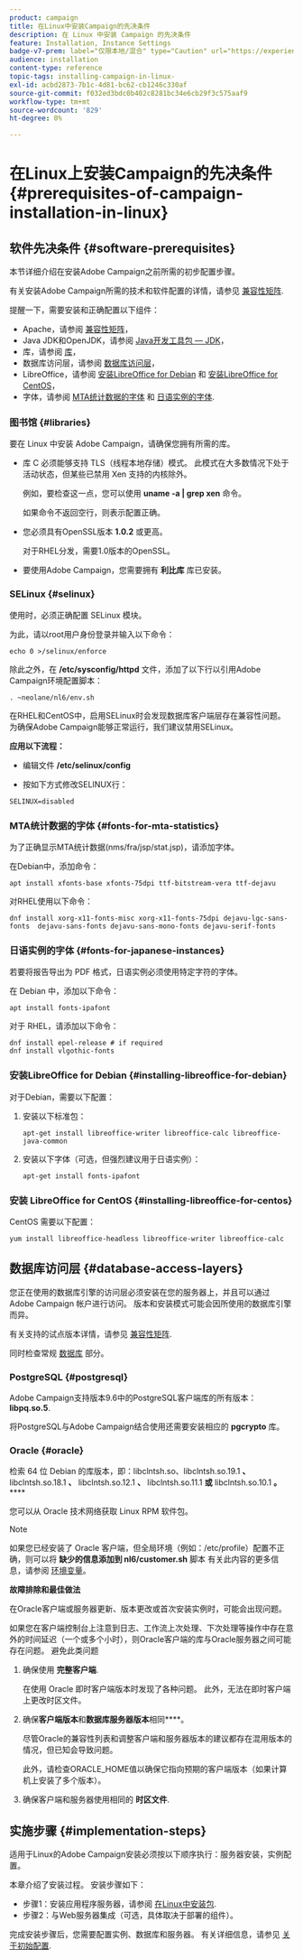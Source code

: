 ```yaml
---
product: campaign
title: 在Linux中安装Campaign的先决条件
description: 在 Linux 中安装 Campaign 的先决条件
feature: Installation, Instance Settings
badge-v7-prem: label="仅限本地/混合" type="Caution" url="https://experienceleague.adobe.com/docs/campaign-classic/using/installing-campaign-classic/architecture-and-hosting-models/hosting-models-lp/hosting-models.html?lang=zh-Hans" tooltip="仅适用于本地和混合部署"
audience: installation
content-type: reference
topic-tags: installing-campaign-in-linux-
exl-id: acbd2873-7b1c-4d81-bc62-cb1246c330af
source-git-commit: f032ed3bdc0b402c8281bc34e6cb29f3c575aaf9
workflow-type: tm+mt
source-wordcount: '829'
ht-degree: 0%

---
```


# 在Linux上安装Campaign的先决条件{#prerequisites-of-campaign-installation-in-linux}

## 软件先决条件 {#software-prerequisites}

本节详细介绍在安装Adobe Campaign之前所需的初步配置步骤。

有关安装Adobe Campaign所需的技术和软件配置的详情，请参见 [兼容性矩阵](../../rn/using/compatibility-matrix.md).

提醒一下，需要安装和正确配置以下组件：

* Apache，请参阅 [兼容性矩阵](../../rn/using/compatibility-matrix.md)，
* Java JDK和OpenJDK，请参阅 [Java开发工具包 — JDK](../../installation/using/application-server.md#jdk)，
* 库，请参阅 [库](#libraries)，
* 数据库访问层，请参阅 [数据库访问层](#database-access-layers)，
* LibreOffice，请参阅 [安装LibreOffice for Debian](#installing-libreoffice-for-debian) 和 [安装LibreOffice for CentOS](#installing-libreoffice-for-centos)，
* 字体，请参阅 [MTA统计数据的字体](#fonts-for-mta-statistics) 和 [日语实例的字体](#fonts-for-japanese-instances).


### 图书馆 {#libraries}

要在 Linux 中安装 Adobe Campaign，请确保您拥有所需的库。

* 库 C 必须能够支持 TLS（线程本地存储）模式。 此模式在大多数情况下处于活动状态，但某些已禁用 Xen 支持的内核除外。

  例如，要检查这一点，您可以使用 **uname -a | grep xen** 命令。

  如果命令不返回空行，则表示配置正确。

* 您必须具有OpenSSL版本 **1.0.2** 或更高。

  对于RHEL分发，需要1.0版本的OpenSSL。

* 要使用Adobe Campaign，您需要拥有 **利比库** 库已安装。

### SELinux {#selinux}

使用时，必须正确配置 SELinux 模块。

为此，请以root用户身份登录并输入以下命令：

```
echo 0 >/selinux/enforce
```

除此之外，在 **/etc/sysconfig/httpd** 文件，添加了以下行以引用Adobe Campaign环境配置脚本：

```
. ~neolane/nl6/env.sh
```

在RHEL和CentOS中，启用SELinux时会发现数据库客户端层存在兼容性问题。 为确保Adobe Campaign能够正常运行，我们建议禁用SELinux。

**应用以下流程：**

* 编辑文件 **/etc/selinux/config**

* 按如下方式修改SELINUX行：

```
SELINUX=disabled
```

### MTA统计数据的字体 {#fonts-for-mta-statistics}

为了正确显示MTA统计数据(nms/fra/jsp/stat.jsp)，请添加字体。

在Debian中，添加命令：

```
apt install xfonts-base xfonts-75dpi ttf-bitstream-vera ttf-dejavu
```

对RHEL使用以下命令：

```
dnf install xorg-x11-fonts-misc xorg-x11-fonts-75dpi dejavu-lgc-sans-fonts  dejavu-sans-fonts dejavu-sans-mono-fonts dejavu-serif-fonts
```

### 日语实例的字体 {#fonts-for-japanese-instances}

若要将报告导出为 PDF 格式，日语实例必须使用特定字符的字体。

在 Debian 中，添加以下命令：

```
apt install fonts-ipafont
```

对于 RHEL，请添加以下命令：

```
dnf install epel-release # if required
dnf install vlgothic-fonts
```

### 安装LibreOffice for Debian {#installing-libreoffice-for-debian}

对于Debian，需要以下配置：

1. 安装以下标准包：

   ```
   apt-get install libreoffice-writer libreoffice-calc libreoffice-java-common
   ```

1. 安装以下字体（可选，但强烈建议用于日语实例）：

   ```
   apt-get install fonts-ipafont
   ```

### 安装 LibreOffice for CentOS {#installing-libreoffice-for-centos}

CentOS 需要以下配置：

```
yum install libreoffice-headless libreoffice-writer libreoffice-calc
```

## 数据库访问层 {#database-access-layers}

您正在使用的数据库引擎的访问层必须安装在您的服务器上，并且可以通过 Adobe Campaign 帐户进行访问。 版本和安装模式可能会因所使用的数据库引擎而异。

有关支持的试点版本详情，请参见 [兼容性矩阵](../../rn/using/compatibility-matrix.md).

同时检查常规 [数据库](../../installation/using/database.md) 部分。

### PostgreSQL {#postgresql}

Adobe Campaign支持版本9.6中的PostgreSQL客户端库的所有版本： **libpq.so.5**.

将PostgreSQL与Adobe Campaign结合使用还需要安装相应的 **pgcrypto** 库。

### Oracle {#oracle}

检索 64 位 Debian 的库版本，即：libclntsh.so、libclntsh.so.19.1 **、** libclntsh.so.18.1 **、** libclntsh.so.12.1 **、** libclntsh.so.11.1 **或** libclntsh.so.10.1 **。******

您可以从 Oracle 技术网络获取 Linux RPM 软件包。

>[!NOTE]
>
>如果您已经安装了 Oracle 客户端，但全局环境（例如：/etc/profile）配置不正确，则可以将 **缺少的信息添加到 nl6/customer.sh** 脚本 有关此内容的更多信息，请参阅 [环境变量](../../installation/using/installing-packages-with-linux.md#environment-variables)。

**故障排除和最佳做法**

在Oracle客户端或服务器更新、版本更改或首次安装实例时，可能会出现问题。

如果您在客户端控制台上注意到日志、工作流上次处理、下次处理等操作中存在意外的时间延迟（一个或多个小时），则Oracle客户端的库与Oracle服务器之间可能存在问题。 避免此类问题

1. 确保使用 **完整客户端**.

   在使用 Oracle 即时客户端版本时发现了各种问题。 此外，无法在即时客户端上更改时区文件。

1. 确保&#x200B;**客户端版本**&#x200B;和&#x200B;**数据库服务器版本**&#x200B;相同&#x200B;****。

   尽管Oracle的兼容性列表和调整客户端和服务器版本的建议都存在混用版本的情况，但已知会导致问题。

   此外，请检查ORACLE_HOME值以确保它指向预期的客户端版本（如果计算机上安装了多个版本）。

1. 确保客户端和服务器使用相同的 **时区文件**.

## 实施步骤 {#implementation-steps}

适用于Linux的Adobe Campaign安装必须按以下顺序执行：服务器安装，实例配置。

本章介绍了安装过程。 安装步骤如下：

* 步骤1：安装应用程序服务器，请参阅 [在Linux中安装包](../../installation/using/installing-packages-with-linux.md).
* 步骤2：与Web服务器集成（可选，具体取决于部署的组件）。

完成安装步骤后，您需要配置实例、数据库和服务器。 有关详细信息，请参见 [关于初始配置](../../installation/using/about-initial-configuration.md).
